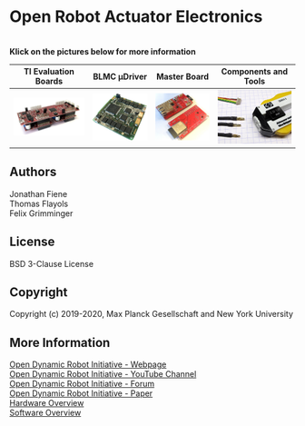 # Open Robot Actuator Electronics

<br>**Klick on the pictures below for more information**

| TI Evaluation Boards  | BLMC µDriver | Master Board |Components and Tools |
| ---  | --- |--- |---|
| <a href="ti_electronics/README.md"><img src="ti_electronics/images/ti_eval_board_1.jpg" width="300"></a>| <a href="micro_driver_electronics/README.md"><img src="micro_driver_electronics/images/microdriver_board_v2.jpg" width="250"></a>  | <a href="https://github.com/open-dynamic-robot-initiative/master-board"><img src="images/master_board_1.jpg" width="250"></a> |<a href="details/details_components.md"><img src="details/components_tools_1.jpg" width="270"></a> |

## Authors
Jonathan Fiene  
Thomas Flayols  
Felix Grimminger  

## License
BSD 3-Clause License

## Copyright
Copyright (c) 2019-2020, Max Planck Gesellschaft and New York University

## More Information
[Open Dynamic Robot Initiative - Webpage](https://open-dynamic-robot-initiative.github.io)  
[Open Dynamic Robot Initiative - YouTube Channel](https://www.youtube.com/channel/UCx32JW2oIrax47Gjq8zNI-w)   
[Open Dynamic Robot Initiative - Forum](https://odri.discourse.group/categories)  
[Open Dynamic Robot Initiative - Paper](https://arxiv.org/pdf/1910.00093.pdf)  
[Hardware Overview](../../README.md#open-robot-actuator-hardware)  
[Software Overview](https://github.com/open-dynamic-robot-initiative/open-dynamic-robot-initiative.github.io/wiki)
